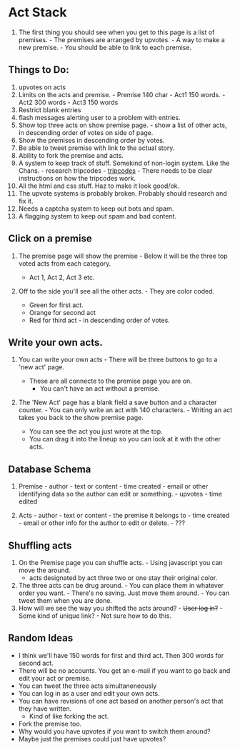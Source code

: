 Act Stack
=========

  1. The first thing you should see when you get to this page is a list of premises.
    - The premises are arranged by upvotes.
    - A way to make a new premise.
    - You should be able to link to each premise.

Things to Do:
------------
  1. upvotes on acts
  2. Limits on the acts and premise.
    - Premise 140 char
    - Act1 150 words.
    - Act2 300 words
    - Act3 150 words
  3. Restrict blank entries
  4. flash messages alerting user to a problem with entries.
  5. Show top three acts on show premise page.
    - show a list of other acts, in descending order of votes on side of page.
  6. Show the premises in descending order by votes.
  7. Be able to tweet premise with link to the actual story.
  8. Ability to fork the premise and acts.
  9. A system to keep track of stuff. Somekind of non-login system. Like the Chans.
    - research tripcodes
    - [tripcodes](https://en.wikipedia.org/wiki/Imageboard#Tripcodes)
    - There needs to be clear instructions on how the tripcodes work.
  10. All the html and css stuff. Haz to make it look good/ok.
  11. The upvote systems is probably broken. Probably should research and fix it.
  12. Needs a captcha system to keep out bots and spam.
  13. A flagging system to keep out spam and bad content.

Click on a premise
-----------------

  1. The premise page will show the premise
    - Below it will be the three top voted acts from each category.
      - Act 1, Act 2, Act 3 etc.

  2. Off to the side you'll see all the other acts.
    - They are color coded.
        - Green for first act.
        - Orange for second act
        - Red for third act
    - in descending order of votes.

Write your own acts.
-------------------

  1. You can write your own acts
    - There will be three buttons to go to a 'new act' page.
      - These are all connecte to the premise page you are on.
        - You can't have an act without a premise.

  2. The 'New Act' page has a blank field a save button and a character counter.
    - You can only write an act with 140 characters.
    - Writing an act takes you back to the show premise page.
     - You can see the act you just wrote at the top.
     - You can drag it into the lineup so you can  look at it with the other acts.

Database Schema
---------------
  1. Premise
    - author
    - text or content
    - time created
    - email or other identifying data so the author can edit or something.
    - upvotes
    - time edited

  2. Acts
    - author
    - text or content
    - the premise it belongs to
    - time created
    - email or other info for the author to edit or delete.
    - ???

Shuffling acts
--------------

  1. On the Premise page you can shuffle acts.
    - Using javascript you can move the around.
      - acts designated by act three two or one stay their original color.
  2. The three acts can be drug around.
    - You can place them in whatever order you want.
    - There's no saving. Just move them around.
    - You can tweet them when you are done.
  3. How will we see the way you shifted the acts around?
    - ~~User log in?~~
    - Some kind of unique link?
    - Not sure how to do this.

Random Ideas
-----------
  - I think we'll have 150 words for first and third act. Then 300 words for second act.
  - There will be no accounts. You get an e-mail if you want to go back and edit your act or premise.
  - You can tweet the three acts simultaneneously
  - You can log in as a user and edit your own acts.
  - You can have revisions of one act based on another person's act that they have written.
    - Kind of like forking the act.
  - Fork the premise too.
  - Why would you have upvotes if you want to switch them around?
  - Maybe just the premises could just have upvotes?
